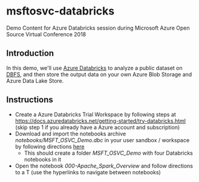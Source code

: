# msftosvc-databricks
Demo Content for Azure Databricks session during Microsoft Azure Open Source Virtual Conference 2018

## Introduction

In this demo, we'll use [Azure Databricks](https://azure.microsoft.com/en-us/services/databricks/) to analyze a public dataset on [DBFS](https://docs.azuredatabricks.net/user-guide/dbfs-databricks-file-system.html), and then store the output data on your own Azure Blob Storage and Azure Data Lake Store.

## Instructions

* Create a Azure Databricks Trial Workspace by following steps at https://docs.azuredatabricks.net/getting-started/try-databricks.html (skip step 1 if you already have a Azure account and subscription)
* Download and import the notebooks archive *notebooks/MSFT_OSVC_Demo.dbc* in your user sandbox / workspace by following directions [here](https://docs.azuredatabricks.net/user-guide/notebooks/index.html#import-a-notebook)
  * This should create a folder *MSFT_OSVC_Demo* with four Databricks notebooks in it
* Open the notebook *000-Apache_Spark_Overview* and follow directions to a T (use the hyperlinks to navigate between notebooks)
